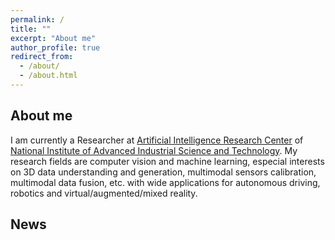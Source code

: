 ```yaml
---
permalink: /
title: ""
excerpt: "About me"
author_profile: true
redirect_from: 
  - /about/
  - /about.html
---
```

## About me

I am currently a Researcher at [Artificial Intelligence Research Center](https://www.airc.aist.go.jp/en/gsrt/) of [National Institute of Advanced Industrial Science and Technology](https://www.aist.go.jp/index_en.html). My research fields are computer vision and machine learning, especial interests on 3D data understanding and generation, multimodal sensors calibration, multimodal data fusion, etc. with wide applications for autonomous driving, robotics and virtual/augmented/mixed reality.

## News
<!-- * [2019/04/01] New personal webpage is released.  -->
